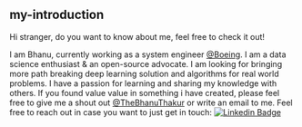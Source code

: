 ## my-introduction 
Hi stranger, do you want to know about me, feel free to check it out!




I am Bhanu, currently working as a system engineer [@Boeing](https://www.boeing.com/). I am a data science enthusiast & an open-source advocate. I am looking for bringing more path breaking deep learning solution and algorithms for real world problems. I have a passion for learning and sharing my knowledge with others.
If you found value value in something i have created, please feel free to give me a shout out [@TheBhanuThakur](https://twitter.com/TheBhanuThakur) or write an email to me. Feel free to reach out in case you want to just get in touch:
[![Linkedin Badge](https://img.shields.io/badge/-bhanu-singh-blue?style=flat-square&logo=Linkedin&logoColor=white&link=https://www.linkedin.com/in/bpst/)](https://www.linkedin.com/in/bpst/)

